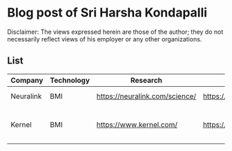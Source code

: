 # Blog post of Sri Harsha Kondapalli

Disclaimer: The views expressed herein are those of the author; they do not necessarily reflect views of his employer or any other organizations.

## List

Company | Technology | Research | Careers | Interesting Articles | Last Updated / Notes 
------- | ---------- | -------- | ------- | -------------------- | --------------------
Neuralink | BMI | https://neuralink.com/science/ | https://neuralink.com/careers/ | https://assets.documentcloud.org/documents/6204648/Neuralink-White-Paper.pdf | 201218 / Cool
Kernel | BMI | https://www.kernel.com/ | https://www.kernel.com/news | https://jobs.lever.co/kernel-2 | https://medium.com/future-literacy/changing-our-minds-one-attebyte-at-a-time-764692703636 | 201218 / Huge Potential 
